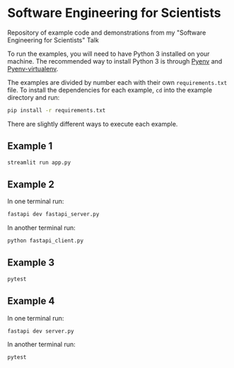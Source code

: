 # Software Engineering for Scientists

Repository of example code and demonstrations from my "Software Engineering for Scientists" Talk

To run the examples, you will need to have Python 3 installed on your machine. The recommended way to install Python 3
is through [Pyenv](https://github.com/pyenv/pyenv) and [Pyenv-virtualenv](https://github.com/pyenv/pyenv-virtualenv).

The examples are divided by number each with their own `requirements.txt` file. To install the dependencies for each example,
`cd` into the example directory and run:

```bash
pip install -r requirements.txt
```

There are slightly different ways to execute each example.

## Example 1

```bash
streamlit run app.py
```

## Example 2

In one terminal run:

```bash
fastapi dev fastapi_server.py
```

In another terminal run:

```bash
python fastapi_client.py
```

## Example 3

```bash
pytest
```

## Example 4

In one terminal run:

```bash
fastapi dev server.py
```

In another terminal run:

```bash
pytest
```

